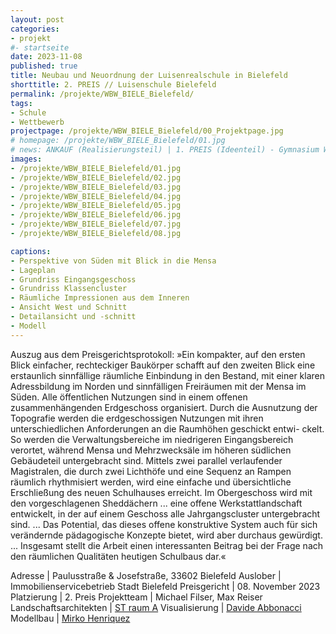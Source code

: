 ```yaml
---
layout: post
categories:
- projekt
#- startseite
date: 2023-11-08
published: true
title: Neubau und Neuordnung der Luisenrealschule in Bielefeld
shorttitle: 2. PREIS // Luisenschule Bielefeld
permalink: /projekte/WBW_BIELE_Bielefeld/
tags: 
- Schule
- Wettbewerb 
projectpage: /projekte/WBW_BIELE_Bielefeld/00_Projektpage.jpg
# homepage: /projekte/WBW_BIELE_Bielefeld/01.jpg
# news: ANKAUF (Realisierungsteil) | 1. PREIS (Ideenteil) - Gymnasium Wriezener Straße und Festhalle in Strausberg
images:
- /projekte/WBW_BIELE_Bielefeld/01.jpg 
- /projekte/WBW_BIELE_Bielefeld/02.jpg 
- /projekte/WBW_BIELE_Bielefeld/03.jpg 
- /projekte/WBW_BIELE_Bielefeld/04.jpg 
- /projekte/WBW_BIELE_Bielefeld/05.jpg 
- /projekte/WBW_BIELE_Bielefeld/06.jpg 
- /projekte/WBW_BIELE_Bielefeld/07.jpg
- /projekte/WBW_BIELE_Bielefeld/08.jpg

captions:
- Perspektive von Süden mit Blick in die Mensa  
- Lageplan 
- Grundriss Eingangsgeschoss  
- Grundriss Klassencluster 
- Räumliche Impressionen aus dem Inneren  
- Ansicht West und Schnitt 
- Detailansicht und -schnitt 
- Modell
---
```


Auszug aus dem Preisgerichtsprotokoll: »Ein kompakter, auf den ersten Blick einfacher, rechteckiger Baukörper schafft auf den zweiten Blick eine erstaunlich sinnfällige räumliche Einbindung in den Bestand, mit einer klaren Adressbildung im Norden und sinnfälligen Freiräumen mit der Mensa im Süden. Alle öffentlichen Nutzungen sind in einem offenen zusammenhängenden Erdgeschoss organisiert. Durch die Ausnutzung der Topografie werden die erdgeschossigen Nutzungen mit ihren unterschiedlichen Anforderungen an die Raumhöhen geschickt entwi- ckelt. So werden die Verwaltungsbereiche im niedrigeren Eingangsbereich verortet, während Mensa und Mehrzwecksäle im höheren südlichen Gebäudeteil untergebracht sind. Mittels zwei parallel verlaufender Magistralen, die durch zwei Lichthöfe und eine Sequenz an Rampen räumlich rhythmisiert werden, wird eine einfache und übersichtliche Erschließung des neuen Schulhauses erreicht. Im Obergeschoss wird mit den vorgeschlagenen Sheddächern ... eine offene Werkstattlandschaft entwickelt, in der auf einem Geschoss alle Jahrgangscluster untergebracht sind. ... Das Potential, das dieses offene konstruktive System auch für sich verändernde pädagogische Konzepte bietet, wird aber durchaus gewürdigt. ... Insgesamt stellt die Arbeit einen interessanten Beitrag bei der Frage nach den räumlichen Qualitäten heutigen Schulbaus dar.«



Adresse					|	Paulusstraße & Josefstraße, 33602 Bielefeld
Auslober				|	Immobilienservicebetrieb Stadt Bielefeld
Preisgericht			|	08. November 2023
Platzierung				|	2. Preis
Projektteam				|	Michael Filser, Max Reiser
Landschaftsarchitekten	|	[ST raum A](http://www.strauma.com)
Visualisierung 			| 	[Davide Abbonacci](https://www.abbonacci.com)
Modellbau 				| 	[Mirko Henriquez](http://www.maquette-berlin.de)